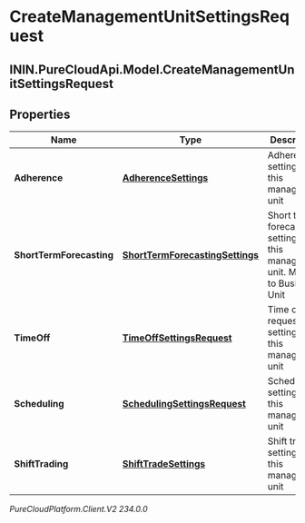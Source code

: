 # CreateManagementUnitSettingsRequest

## ININ.PureCloudApi.Model.CreateManagementUnitSettingsRequest

## Properties

|Name | Type | Description | Notes|
|------------ | ------------- | ------------- | -------------|
| **Adherence** | [**AdherenceSettings**](AdherenceSettings) | Adherence settings for this management unit | [optional] |
| **ShortTermForecasting** | [**ShortTermForecastingSettings**](ShortTermForecastingSettings) | Short term forecasting settings for this management unit.  Moving to Business Unit | [optional] |
| **TimeOff** | [**TimeOffSettingsRequest**](TimeOffSettingsRequest) | Time off request settings for this management unit | [optional] |
| **Scheduling** | [**SchedulingSettingsRequest**](SchedulingSettingsRequest) | Scheduling settings for this management unit | [optional] |
| **ShiftTrading** | [**ShiftTradeSettings**](ShiftTradeSettings) | Shift trade settings for this management unit | [optional] |



_PureCloudPlatform.Client.V2 234.0.0_
